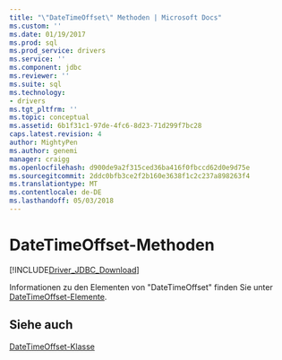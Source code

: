 ```yaml
---
title: "\"DateTimeOffset\" Methoden | Microsoft Docs"
ms.custom: ''
ms.date: 01/19/2017
ms.prod: sql
ms.prod_service: drivers
ms.service: ''
ms.component: jdbc
ms.reviewer: ''
ms.suite: sql
ms.technology:
- drivers
ms.tgt_pltfrm: ''
ms.topic: conceptual
ms.assetid: 6b1f31c1-97de-4fc6-8d23-71d299f7bc28
caps.latest.revision: 4
author: MightyPen
ms.author: genemi
manager: craigg
ms.openlocfilehash: d900de9a2f315ced36ba416f0fbccd62d0e9d75e
ms.sourcegitcommit: 2ddc0bfb3ce2f2b160e3638f1c2c237a898263f4
ms.translationtype: MT
ms.contentlocale: de-DE
ms.lasthandoff: 05/03/2018
---
```

# <a name="datetimeoffset-methods"></a>DateTimeOffset-Methoden
[!INCLUDE[Driver_JDBC_Download](../../../includes/driver_jdbc_download.md)]

  Informationen zu den Elementen von "DateTimeOffset" finden Sie unter [DateTimeOffset-Elemente](../../../connect/jdbc/reference/datetimeoffset-members.md).  
  
## <a name="see-also"></a>Siehe auch  
 [DateTimeOffset-Klasse](../../../connect/jdbc/reference/datetimeoffset-class.md)  
  
  
